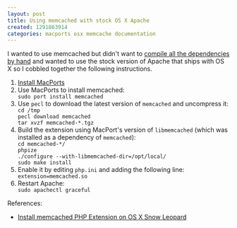 ```yaml
---
layout: post
title: Using memcached with stock OS X Apache
created: 1291863914
categories: macports osx memcache documentation
---
```

I wanted to use memcached but didn't want to <a href="http://www.glenscott.co.uk/blog/2009/08/30/install-memcached-php-extension-on-os-x-snow-leopard/">compile all the dependencies by hand</a> and wanted to use the stock version of Apache that ships with OS X so I cobbled together the following instructions.

<ol>
<li><a href="http://www.macports.org/install.php">Install MacPorts</a></li>
<li>Use MacPorts to install memcached:
<code>
sudo port install memcached
</code>
</li>
<li>Use <code>pecl</code> to download the latest version of <code>memcached</code> and uncompress it:
<code>
cd /tmp
pecl download memcached
tar xvzf memcached-*.tgz
</code>
</li>
<li>Build the extension using MacPort's version of <code>libmemcached</code> (which was installed as a dependency of <code>memcached</code>):
<code>
cd memcached-*/
phpize
./configure --with-libmemcached-dir=/opt/local/
sudo make install
</code>
</li>
<li>Enable it by editing <code>php.ini</code> and adding the following line:
<code>
extension=memcached.so
</code>
</li>
<li>Restart Apache:
<code>
sudo apachectl graceful
</code>
</li>
</ol>

References:
<ul>
<li><a href="http://www.glenscott.co.uk/blog/2009/08/30/install-memcached-php-extension-on-os-x-snow-leopard/">Install memcached PHP Extension on OS X Snow Leopard</a></li>
</ul>
